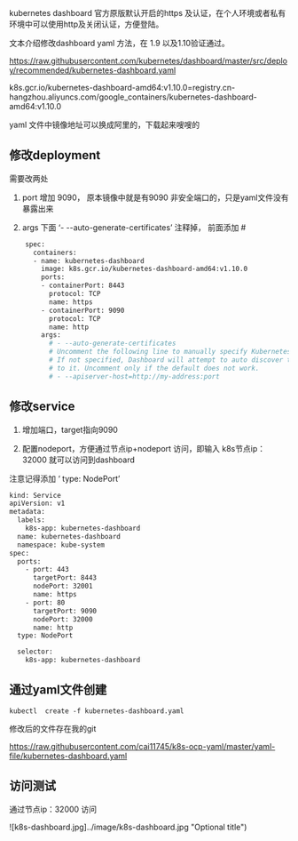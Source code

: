 
kubernetes dashboard 官方原版默认开启的https 及认证，在个人环境或者私有环境中可以使用http及关闭认证，方便登陆。

文本介绍修改dashboard yaml 方法，在 1.9 以及1.10验证通过。

https://raw.githubusercontent.com/kubernetes/dashboard/master/src/deploy/recommended/kubernetes-dashboard.yaml

k8s.gcr.io/kubernetes-dashboard-amd64:v1.10.0=registry.cn-hangzhou.aliyuncs.com/google_containers/kubernetes-dashboard-amd64:v1.10.0

yaml 文件中镜像地址可以换成阿里的，下载起来嗖嗖的

## 修改deployment

需要改两处 

1. port 增加 9090， 原本镜像中就是有9090 非安全端口的，只是yaml文件没有暴露出来

2. args 下面 ‘- --auto-generate-certificates’ 注释掉， 前面添加 # 

```bash
    spec:
      containers:
      - name: kubernetes-dashboard
        image: k8s.gcr.io/kubernetes-dashboard-amd64:v1.10.0
        ports:
        - containerPort: 8443
          protocol: TCP
          name: https
        - containerPort: 9090
          protocol: TCP
          name: http
        args:
          # - --auto-generate-certificates
          # Uncomment the following line to manually specify Kubernetes API server Host
          # If not specified, Dashboard will attempt to auto discover the API server and connect
          # to it. Uncomment only if the default does not work.
          # - --apiserver-host=http://my-address:port
```

## 修改service

1. 增加端口，target指向9090

2. 配置nodeport，方便通过节点ip+nodeport 访问，即输入 k8s节点ip：32000 就可以访问到dashboard

注意记得添加 ‘  type: NodePort’

```bash
kind: Service
apiVersion: v1
metadata:
  labels:
    k8s-app: kubernetes-dashboard
  name: kubernetes-dashboard
  namespace: kube-system
spec:
  ports:
    - port: 443
      targetPort: 8443
      nodePort: 32001
      name: https
    - port: 80
      targetPort: 9090
      nodePort: 32000
      name: http
  type: NodePort

  selector:
    k8s-app: kubernetes-dashboard
```

## 通过yaml文件创建

`kubectl  create -f kubernetes-dashboard.yaml `

修改后的文件存在我的git

https://raw.githubusercontent.com/cai11745/k8s-ocp-yaml/master/yaml-file/kubernetes-dashboard.yaml

## 访问测试

通过节点ip：32000 访问

![k8s-dashboard.jpg]../image/k8s-dashboard.jpg "Optional title") 

